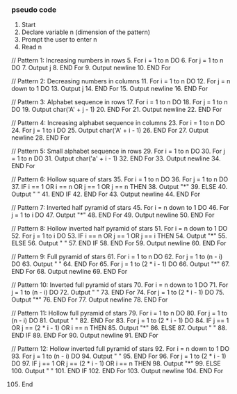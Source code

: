 ### pseudo code
1. Start
2. Declare variable n (dimension of the pattern)
3. Prompt the user to enter n
4. Read n

// Pattern 1: Increasing numbers in rows
5. For i = 1 to n DO
   6. For j = 1 to n DO
      7. Output j
   8. END For
   9. Output newline
10. END For

// Pattern 2: Decreasing numbers in columns
11. For i = 1 to n DO
   12. For j = n down to 1 DO
      13. Output j
   14. END For
   15. Output newline
16. END For

// Pattern 3: Alphabet sequence in rows
17. For i = 1 to n DO
   18. For j = 1 to n DO
      19. Output char('A' + j - 1)
   20. END For
   21. Output newline
22. END For

// Pattern 4: Increasing alphabet sequence in columns
23. For i = 1 to n DO
   24. For j = 1 to i DO
      25. Output char('A' + i - 1)
   26. END For
   27. Output newline
28. END For

// Pattern 5: Small alphabet sequence in rows
29. For i = 1 to n DO
   30. For j = 1 to n DO
      31. Output char('a' + i - 1)
   32. END For
   33. Output newline
34. END For

// Pattern 6: Hollow square of stars
35. For i = 1 to n DO
   36. For j = 1 to n DO
      37. IF i == 1 OR i == n OR j == 1 OR j == n THEN
         38. Output "*"
      39. ELSE
         40. Output " "
      41. END IF
   42. END For
   43. Output newline
44. END For

// Pattern 7: Inverted half pyramid of stars
45. For i = n down to 1 DO
   46. For j = 1 to i DO
      47. Output "*"
   48. END For
   49. Output newline
50. END For

// Pattern 8: Hollow inverted half pyramid of stars
51. For i = n down to 1 DO
   52. For j = 1 to i DO
      53. IF i == n OR j == 1 OR j == i THEN
         54. Output "*"
      55. ELSE
         56. Output " "
      57. END IF
   58. END For
   59. Output newline
60. END For

// Pattern 9: Full pyramid of stars
61. For i = 1 to n DO
   62. For j = 1 to (n - i) DO
      63. Output " "
   64. END For
   65. For j = 1 to (2 * i - 1) DO
      66. Output "*"
   67. END For
   68. Output newline
69. END For

// Pattern 10: Inverted full pyramid of stars
70. For i = n down to 1 DO
   71. For j = 1 to (n - i) DO
      72. Output " "
   73. END For
   74. For j = 1 to (2 * i - 1) DO
      75. Output "*"
   76. END For
   77. Output newline
78. END For

// Pattern 11: Hollow full pyramid of stars
79. For i = 1 to n DO
   80. For j = 1 to (n - i) DO
      81. Output " "
   82. END For
   83. For j = 1 to (2 * i - 1) DO
      84. IF j == 1 OR j == (2 * i - 1) OR i == n THEN
         85. Output "*"
      86. ELSE
         87. Output " "
      88. END IF
   89. END For
   90. Output newline
91. END For

// Pattern 12: Hollow inverted full pyramid of stars
92. For i = n down to 1 DO
   93. For j = 1 to (n - i) DO
      94. Output " "
   95. END For
   96. For j = 1 to (2 * i - 1) DO
      97. IF j == 1 OR j == (2 * i - 1) OR i == n THEN
         98. Output "*"
      99. ELSE
         100. Output " "
     101. END IF
   102. END For
   103. Output newline
104. END For

105. End
